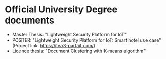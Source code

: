 # Official University Degree documents

  - Master Thesis: "Lightweight Security Platform for IoT"
  - POSTER: "Lightweight Security Platform for IoT: Smart hotel use case" (Project link: https://itea3-parfait.com/)
  - Licence thesis: "Document Clustering with K-means algorithm"
